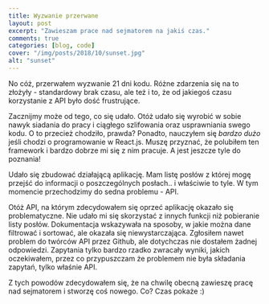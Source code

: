 ```yaml
---
title: Wyzwanie przerwane
layout: post
excerpt: "Zawieszam prace nad sejmatorem na jakiś czas."
comments: true
categories: [blog, code]
cover: "/img/posts/2018/10/sunset.jpg"
alt: "sunset"
---
```


No cóż, przerwałem wyzwanie 21 dni kodu. Różne zdarzenia się na to złożyły - standardowy brak czasu, ale też i to, że od jakiegoś czasu korzystanie z API było dość frustrujące.

Zacznijmy może od tego, co się udało. Otóż udało się wyrobić w sobie nawyk siadania do pracy i ciągłego szlifowania oraz usprawniania swego kodu. O to przecież chodziło, prawda? Ponadto, nauczyłem się *bardzo dużo* jeśli chodzi o programowanie w React.js. Muszę przyznać, że polubiłem ten framework i bardzo dobrze mi się z nim pracuje. A jest jeszcze tyle do poznania!

Udało się zbudować działającą aplikację. Mam listę posłów z której mogę przejść do informacji o poszczególnych posłach.. i właściwie to tyle. W tym momencie przechodzimy do sedna problemu - API.

Otóż API, na którym zdecydowałem się oprzeć aplikację okazało się problematyczne. Nie udało mi się skorzystać z innych funkcji niż pobieranie listy posłów. Dokumentacja wskazywała na sposoby, w jakie można dane filtrować i sortować, ale okazała się niewystarczająca. Zgłosiłem nawet problem do twórców API przez Github, ale dotychczas nie dostałem żadnej odpowiedzi. Zapytania tylko bardzo rzadko zwracały wyniki, jakich oczekiwałem, przez co przypuszczam że problemem nie była składania zapytań, tylko właśnie API.

Z tych powodów zdecydowałem się, że na chwilę obecną zawieszę pracę nad sejmatorem i stworzę coś nowego. Co? Czas pokaże :) 
